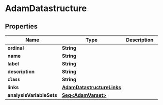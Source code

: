 

# AdamDatastructure


## Properties

Name | Type | Description | Notes
------------ | ------------- | ------------- | -------------
**ordinal** | **String** |  |  [optional]
**name** | **String** |  |  [optional]
**label** | **String** |  |  [optional]
**description** | **String** |  |  [optional]
**`class`** | **String** |  |  [optional]
**links** | [**AdamDatastructureLinks**](AdamDatastructureLinks.md) |  |  [optional]
**analysisVariableSets** | [**Seq&lt;AdamVarset&gt;**](AdamVarset.md) |  |  [optional]



